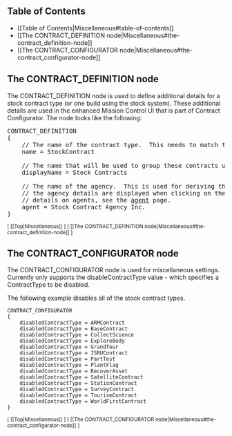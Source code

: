 ## Table of Contents

* [[Table of Contents|Miscellaneous#table-of-contents]]
* [[The CONTRACT_DEFINITION node|Miscellaneous#the-contract_definition-node]]
* [[The CONTRACT_CONFIGURATOR node|Miscellaneous#the-contract_configurator-node]]

## The CONTRACT_DEFINITION node

The CONTRACT_DEFINITION node is used to define additional details for a stock contract type (or one build using the stock system).  These additional details are used in the enhanced Mission Control UI that is part of Contract Configurator.  The node looks like the following:

<pre>
CONTRACT_DEFINITION
{
    // The name of the contract type.  This needs to match the name of the class exactly.
    name = StockContract
  
    // The name that will be used to group these contracts under in Mission Control.
    displayName = Stock Contracts
  
    // The name of the agency.  This is used for deriving the image to display.  As well,
    // the agency details are displayed when clicking on the group line.  For more
    // details on agents, see the <a href="wiki/How-To#creating-an-agency">agent</a> page.
    agent = Stock Contract Agency Inc.
}
</pre>

<sub>[ [[Top|Miscellaneous]] ] [ [[The CONTRACT_DEFINITION node|Miscellaneous#the-contract_definition-node]] ]</sub>

## The CONTRACT_CONFIGURATOR node

The CONTRACT_CONFIGURATOR node is used for miscellaneous settings.  Currently only supports the disableContractType value - which specifies a ContractType to be disabled.

The following example disables all of the stock contract types.

    CONTRACT_CONFIGURATOR
    {
        disabledContractType = ARMContract
        disabledContractType = BaseContract
        disabledContractType = CollectScience
        disabledContractType = ExploreBody
        disabledContractType = GrandTour
        disabledContractType = ISRUContract
        disabledContractType = PartTest
        disabledContractType = PlantFlag
        disabledContractType = RecoverAsset
        disabledContractType = SatelliteContract
        disabledContractType = StationContract
        disabledContractType = SurveyContract
        disabledContractType = TourismContract
        disabledContractType = WorldFirstContract
    }

<sub>[ [[Top|Miscellaneous]] ] [ [[The CONTRACT_CONFIGURATOR node|Miscellaneous#the-contract_configurator-node]] ]</sub>

